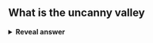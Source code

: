 ## What is the uncanny valley
<details>
<summary><b>Reveal answer</b></summary>
The hypothesis that chazracters that look almost, but not quite, human cause feelings of revulsion
</details>
